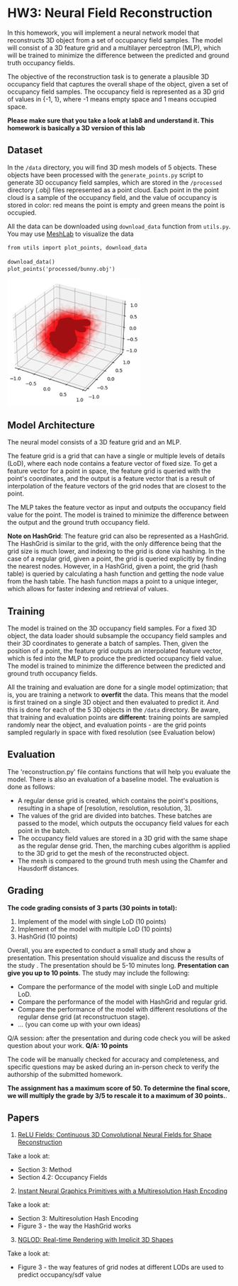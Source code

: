 # HW3: Neural Field Reconstruction

In this homework, you will implement a neural network model that reconstructs 3D object from a set of occupancy field samples. The model will consist of a 3D feature grid and a multilayer perceptron (MLP), which will be trained to minimize the difference between the predicted and ground truth occupancy fields.

The objective of the reconstruction task is to generate a plausible 3D occupancy field that captures the overall shape of the object, given a set of occupancy field samples. The occupancy field is represented as a 3D grid of values in {-1, 1}, where -1 means empty space and 1 means occupied space.

__Please make sure that you take a look at lab8 and understand it. This homework is basically a 3D version of this lab__

## Dataset

In the `/data` directory, you will find 3D mesh models of 5 objects. These objects have been processed with the `generate_points.py` script to generate 3D occupancy field samples, which are stored in the `/processed` directory (.obj) files represented as a point cloud. Each point in the point cloud is a sample of the occupancy field, and the value of occupancy is stored in color: red means the point is empty and green means the point is occupied.

All the data can be downloaded using `download_data` function from `utils.py`. You may use [MeshLab](https://www.meshlab.net) to visualize the data

```
from utils import plot_points, download_data

download_data()
plot_points('processed/bunny.obj')
```
<img src="imgs/image.png" width="300">

## Model Architecture

The neural model consists of a 3D feature grid and an MLP.

The feature grid is a grid that can have a single or multiple levels of details (LoD), where each node contains a feature vector of fixed size. To get a feature vector for a point in space, the feature grid is queried with the point's coordinates, and the output is a feature vector that is a result of interpolation of the feature vectors of the grid nodes that are closest to the point.

The MLP takes the feature vector as input and outputs the occupancy field value for the point. The model is trained to minimize the difference between the output and the ground truth occupancy field.

__Note on HashGrid__: The feature grid can also be represented as a HashGrid. The HashGrid is similar to the grid, with the only difference being that the grid size is much lower, and indexing to the grid is done via hashing. In the case of a regular grid, given a point, the grid is queried explicitly by finding the nearest nodes. However, in a HashGrid, given a point, the grid (hash table) is queried by calculating a hash function and getting the node value from the hash table. The hash function maps a point to a unique integer, which allows for faster indexing and retrieval of values.

## Training

The model is trained on the 3D occupancy field samples. For a fixed 3D object, the data loader should subsample the occupancy field samples and their 3D coordinates to generate a batch of samples. Then, given the position of a point, the feature grid outputs an interpolated feature vector, which is fed into the MLP to produce the predicted occupancy field value. The model is trained to minimize the difference between the predicted and ground truth occupancy fields.

All the training and evaluation are done for a single model optimization; that is, you are training a network to __overfit__ the data. This means that the model is first trained on a single 3D object and then evaluated to predict it. And this is done for each of the 5 3D objects in the `/data` directory. Be aware, that training and evaluation points are __different__: training points are sampled randomly near the object, and evaluation points - are the grid points sampled regularly in space with fixed resolution (see Evaluation below)

## Evaluation

The 'reconstruction.py' file contains functions that will help you evaluate the model. There is also an evaluation of a baseline model. The evaluation is done as follows:

* A regular dense grid is created, which contains the point's positions, resulting in a shape of [resolution, resolution, resolution, 3].
* The values of the grid are divided into batches. These batches are passed to the model, which outputs the occupancy field values for each point in the batch.
* The occupancy field values are stored in a 3D grid with the same shape as the regular dense grid. Then, the marching cubes algorithm is applied to the 3D grid to get the mesh of the reconstructed object.
* The mesh is compared to the ground truth mesh using the Chamfer and Hausdorff distances.

## Grading
__The code grading consists of 3 parts (30 points in total):__
1. Implement of the model with single LoD (10 points)
2. Implement of the model with multiple LoD (10 points)
3. HashGrid (10 points)

Overall, you are expected to conduct a small study and show a presentation. This presentation should visualize and discuss the results of the study . The presentation should be 5-10 minutes long. __Presentation can give you up to 10 points__. The study may include the following:
*  Compare the performance of the model with single LoD and multiple LoD.
*  Compare the performance of the model with HashGrid and regular grid.
*  Compare the performance of the model with different resolutions of the regular dense grid (at reconstructuon stage).
*  ... (you can come up with your own ideas)


Q/A session: after the presentation and during code check you will be asked question about your work. __Q/A: 10 points__

The code will be manually checked for accuracy and completeness, and specific questions may be asked during an in-person check to verify the authorship of the submitted homework.

__The assignment has a maximum score of 50. To determine the final score, we will multiply the grade  by 3/5 to rescale it to a maximum of 30 points.__. 

## Papers
1. [ReLU Fields: Continuous 3D Convolutional Neural Fields for Shape Reconstruction](https://arxiv.org/abs/2205.10824)

Take a look at:
   * Section 3: Method
   * Section 4.2: Occupancy Fields

2. [Instant Neural Graphics Primitives with a Multiresolution Hash Encoding](https://nvlabs.github.io/instant-ngp) 

Take a look at:
   * Section 3: Multiresolution Hash Encoding
   * Figure 3 - the way the HashGrid works
3. [NGLOD: Real-time Rendering with Implicit 3D Shapes](https://nv-tlabs.github.io/nglod/)

Take a look at:
   * Figure 3 - the way features of grid nodes at different LODs are used to predict occupancy/sdf value